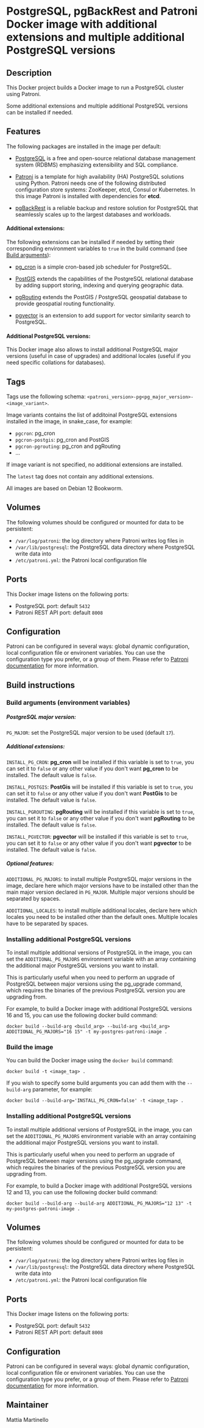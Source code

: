 PostgreSQL, pgBackRest and Patroni Docker image with additional extensions and
multiple additional PostgreSQL versions
===============================================================================

## Description

This Docker project builds a Docker image to run a PostgreSQL cluster using
Patroni.

Some additional extensions and multiple additional PostgreSQL versions can be
installed if needed.

## Features

The following packages are installed in the image per default:

* [PostgreSQL](https://www.postgresql.org/) is a free and open-source relational
database management system (RDBMS) emphasizing extensibility and SQL compliance.

* [Patroni](https://github.com/zalando/patroni) is a template for high
availability (HA) PostgreSQL solutions using Python. Patroni needs one of the
following distributed configuration store systems: ZooKeeper, etcd, Consul or
Kubernetes. In this image Patroni is installed with dependencies for **etcd**.

* [pgBackRest](https://pgbackrest.org/) is a reliable backup and restore
solution for PostgreSQL that seamlessly scales up to the largest databases and
workloads.

#### Additional extensions:

The following extensions can be installed if needed by setting their
corresponding environment variables to `true` in the build command (see [Build
arguments](#build-arguments-environment-variables)):

* [pg_cron](https://github.com/citusdata/pg_cron) is a simple cron-based job
scheduler for PostgreSQL.

* [PostGIS](https://postgis.net/) extends the capabilities of the PostgreSQL
relational database by adding support storing, indexing and querying geographic
data.

* [pgRouting](https://pgrouting.org/) extends the PostGIS / PostgreSQL
geospatial database to provide geospatial routing functionality.

* [pgvector](https://github.com/pgvector/pgvector) is an extension to add
support for vector similarity search to PostgreSQL.

#### Additional PostgreSQL versions:

This Docker image also allows to install additional PostgreSQL major versions
(useful in case of upgrades) and additional locales (useful if you need
specific collations for databases).

## Tags

Tags use the following schema: `<patroni_version>-pg<pg_major_version>-<image_variant>`.

Image variants contains the list of additoinal PostgreSQL extensions installed
in the image, in snake_case, for example:

* `pgcron`: pg_cron
* `pgcron-postgis`: pg_cron and PostGIS
* `pgcron-pgrouting`: pg_cron and pgRouting
* ...

If image variant is not specified, no additional extensions are installed.

The `latest` tag does not contain any additional extensions.

All images are based on Debian 12 Bookworm.

## Volumes

The following volumes should be configured or mounted for data to be
persistent:

* `/var/log/patroni`: the log directory where Patroni writes log files in
* `/var/lib/postgresql`: the PostgreSQL data directory where PostgreSQL write
data into
* `/etc/patroni.yml`: the Patroni local configuration file

## Ports

This Docker image listens on the following ports:

* PostgreSQL port: default `5432`
* Patroni REST API port: default `8008`

## Configuration

Patroni can be configured in several ways: global dynamic configuration,
local configuration file or environent variables. You can use the configuration
type you prefer, or a group of them. Please refer to [Patroni documentation](https://patroni.readthedocs.io/en/latest/patroni_configuration.html) for
more information.

## Build instructions

### Build arguments (environment variables)

##### PostgreSQL major version:

`PG_MAJOR`: set the PostgreSQL major version to be used (default `17`).

##### Additional extensions:

`INSTALL_PG_CRON`: **pg_cron** will be installed if this variable is set to
`true`, you can set it to `false` or any other value if you don't want
**pg_cron** to be installed. The default value is `false`.

`INSTALL_POSTGIS`: **PostGis** will be installed if this variable is set to
`true`, you can set it to `false` or any other value if you don't want
**PostGis** to be installed. The default value is `false`.

`INSTALL_PGROUTING`: **pgRouting** will be installed if this variable is set to
`true`, you can set it to `false` or any other value if you don't want
**pgRouting** to be installed. The default value is `false`.

`INSTALL_PGVECTOR`: **pgvector** will be installed if this variable is set to
`true`, you can set it to `false` or any other value if you don't want
**pgvector** to be installed. The default value is `false`.


##### Optional features:

`ADDITIONAL_PG_MAJORS`: to install multiple PostgreSQL major versions in the
image, declare here which major versions have to be installed other than the
main major version declared in `PG_MAJOR`. Multiple major versions should be
separated by spaces.

`ADDITIONAL_LOCALES`: to install multiple additional locales, declare here
which locales you need to be installed other than the default ones.
Multiple locales have to be separated by spaces.

### Installing additional PostgreSQL versions

To install multiple additional versions of PostgreSQL in the image, you can set
the `ADDITIONAL_PG_MAJORS` environment variable with an array containing the
additional major PostgreSQL versions you want to install.

This is particularly useful when you need to perform an upgrade of PostgreSQL
between major versions using the pg_upgrade command, which requires the
binaries of the previous PostgreSQL version you are upgrading from.

For example, to build a Docker image with additional PostgreSQL versions
16 and 15, you can use the following docker build command:

```
docker build --build-arg <build_arg> --build-arg <build_arg> ADDITIONAL_PG_MAJORS="16 15" -t my-postgres-patroni-image .
```

### Build the image

You can build the Docker image using the `docker build` command:

```
docker build -t <image_tag> .
```

If you wish to specify some build arguments you can add them with the
`--build-arg` parameter, for example:

```
docker build --build-arg='INSTALL_PG_CRON=false' -t <image_tag> .
```

### Installing additional PostgreSQL versions

To install multiple additional versions of PostgreSQL in the image, you can set
the `ADDITIONAL_PG_MAJORS` environment variable with an array containing the
additional major PostgreSQL versions you want to install.

This is particularly useful when you need to perform an upgrade of PostgreSQL
between major versions using the pg_upgrade command, which requires the
binaries of the previous PostgreSQL version you are upgrading from.

For example, to build a Docker image with additional PostgreSQL versions
12 and 13, you can use the following docker build command:

```
docker build --build-arg --build-arg ADDITIONAL_PG_MAJORS="12 13" -t my-postgres-patroni-image .
```

## Volumes

The following volumes should be configured or mounted for data to be
persistent:

* `/var/log/patroni`: the log directory where Patroni writes log files in
* `/var/lib/postgresql`: the PostgreSQL data directory where PostgreSQL write
data into
* `/etc/patroni.yml`: the Patroni local configuration file

## Ports

This Docker image listens on the following ports:

* PostgreSQL port: default `5432`
* Patroni REST API port: default `8008`

## Configuration

Patroni can be configured in several ways: global dynamic configuration,
local configuration file or environent variables. You can use the configuration
type you prefer, or a group of them. Please refer to [Patroni documentation](https://patroni.readthedocs.io/en/latest/patroni_configuration.html) for
more information.

## Maintainer

Mattia Martinello
